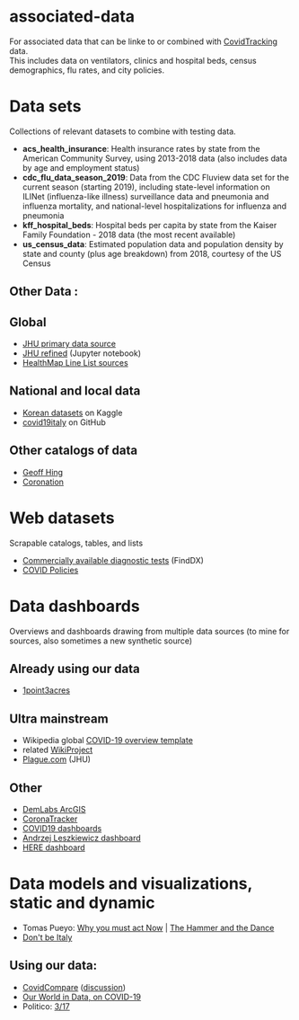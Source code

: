 # associated-data
For associated data that can be linke to or combined with [CovidTracking](https://github.com/COVID19Tracking) data.   
This includes data on ventilators, clinics and hospital beds, census demographics, flu rates, and city policies.

# Data sets
Collections of relevant datasets to combine with testing data.

* **acs_health_insurance**: Health insurance rates by state from the American Community Survey, using 2013-2018 data (also includes data by age and employment status)
* **cdc_flu_data_season_2019**: Data from the CDC Fluview data set for the current season (starting 2019), including state-level information on ILINet (influenza-like illness) surveillance data and pneumonia and influenza mortality, and national-level hospitalizations for influenza and pneumonia 
* **kff_hospital_beds**: Hospital beds per capita by state from the Kaiser Family Foundation - 2018 data (the most recent available)
* **us_census_data**: Estimated population data and population density by state and county (plus age breakdown) from 2018, courtesy of the US Census

## Other Data :

## Global
* [JHU primary data source](https://github.com/CSSEGISandData/COVID-19) 
* [JHU refined](https://github.com/starschema/COVID-19-data/blob/master/JH_COVID-19.ipynb) (Jupyter notebook)
* [HealthMap Line List sources](https://github.com/beoutbreakprepared/nCoV2019)

## National and local data
* [Korean datasets](https://www.kaggle.com/kimjihoo/coronavirusdataset) on Kaggle
* [covid19italy](https://github.com/RamiKrispin/covid19Italy) on GitHub

## Other catalogs of data
* [Geoff Hing](https://docs.google.com/document/d/198Boji2CYCEtbQ1OPc3swNnzD5cEudy4f8KKsMUI7F8/edit#)
* [Coronation](https://docs.google.com/spreadsheets/d/1pWQf05rVCyvnxV_Lxf8mBlqz4REIb6OVRYFH4uBwdX8/edit#gid=0)


# Web datasets
Scrapable catalogs, tables, and lists

* [Commercially available diagnostic tests](https://www.finddx.org/covid-19/pipeline/) (FindDX)
* [COVID Policies](http://covid19policies.com/)
  
# Data dashboards
Overviews and dashboards drawing from multiple data sources (to mine for sources, also sometimes a new synthetic source)

## Already using our data
* [1point3acres](https://coronavirus.1point3acres.com/en)

## Ultra mainstream
* Wikipedia global [COVID-19 overview template](https://en.wikipedia.org/wiki/Template:2019%E2%80%9320_coronavirus_pandemic_data)
* related [WikiProject](https://en.wikipedia.org/wiki/Wikipedia:WikiProject_COVID-19)
* [Plague.com](http://plague.com)  (JHU)		

## Other
* [DemLabs ArcGIS](https://demlabs.maps.arcgis.com/apps/View/index.html?appid=8206d4a9a56f409eaa49e67f8a7aa910&extent=-159.5213,8.4790,-55.8103,57.0802)
* [CoronaTracker](http://coronatracker.com)
* [COVID19 dashboards](http://covid19dashboards.com/)
* [Andrzej Leszkiewicz dashboard](https://avatorl.org/covid-19/)
* [HERE dashboard](https://github.com/heremaps/here-covid-19-tracker)


# Data models and visualizations, static and dynamic

* Tomas Pueyo: [Why you must act Now](https://medium.com/@tomaspueyo/coronavirus-act-today-or-people-will-die-f4d3d9cd99ca) | [The Hammer and the Dance](https://medium.com/@tomaspueyo/coronavirus-the-hammer-and-the-dance-be9337092b56)
* [Don't be Italy](https://observablehq.com/@yurivish/dont-be-italy)

## Using our data:
*  [CovidCompare](http://covidcompare.com) ([discussion](https://forums.fast.ai/t/help-with-algorithm-for-covid19-relative-risk/65328))
*  [Our World in Data, on COVID-19](https://ourworldindata.org/covid-testing)
* Politico: [3/17](https://www.politico.com/interactives/2020/coronavirus-testing-by-state-chart-of-new-cases/)
